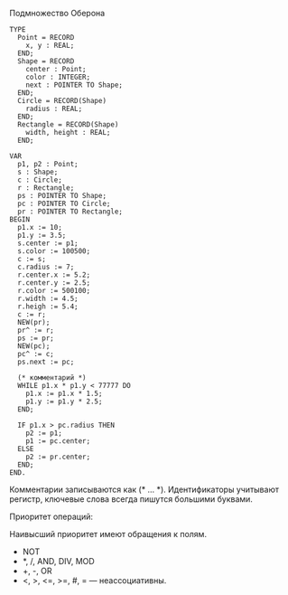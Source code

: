 Подмножество Оберона

```
TYPE
  Point = RECORD
    x, y : REAL;
  END;
  Shape = RECORD
    center : Point;
    color : INTEGER;
    next : POINTER TO Shape;
  END;
  Circle = RECORD(Shape)
    radius : REAL;
  END;
  Rectangle = RECORD(Shape)
    width, height : REAL;
  END;

VAR
  p1, p2 : Point;
  s : Shape;
  c : Circle;
  r : Rectangle;
  ps : POINTER TO Shape;
  pc : POINTER TO Circle;
  pr : POINTER TO Rectangle;
BEGIN
  p1.x := 10;
  p1.y := 3.5;
  s.center := p1;
  s.color := 100500;
  c := s;
  c.radius := 7;
  r.center.x := 5.2;
  r.center.y := 2.5;
  r.color := 500100;
  r.width := 4.5;
  r.heigh := 5.4;
  c := r;
  NEW(pr);
  pr^ := r;
  ps := pr;
  NEW(pc);
  pc^ := c;
  ps.next := pc;

  (* комментарий *)
  WHILE p1.x * p1.y < 77777 DO
    p1.x := p1.x * 1.5;
    p1.y := p1.y * 2.5;
  END;

  IF p1.x > pc.radius THEN
    p2 := p1;
    p1 := pc.center;
  ELSE
    p2 := pr.center;
  END;
END.
```
Комментарии записываются как (* … *). Идентификаторы учитывают регистр, ключевые слова всегда пишутся большими буквами.

Приоритет операций:

Наивысший приоритет имеют обращения к полям.
- NOT
- *, /, AND, DIV, MOD
- +, -, OR
- <, >, <=, >=, #, = — неассоциативны.

